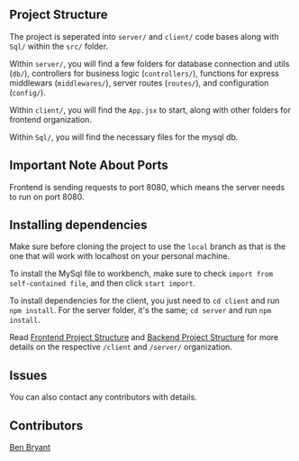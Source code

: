 ## Project Structure

The project is seperated into `server/` and `client/` code bases along with `Sql/` within the `src/` folder.

Within `server/`, you will find a few folders for database connection and utils (`db/`), controllers for business logic (`controllers/`), functions for express middlewars (`middlewares/`), server routes (`routes/`), and configuration (`config/`).

Within `client/`, you will find the `App.jsx` to start, along with other folders for frontend organization.

Within `Sql/`, you will find the necessary files for the mysql db.

## Important Note About Ports
Frontend is sending requests to port 8080, which means the server needs to run on port 8080.

## Installing dependencies

Make sure before cloning the project to use the `local` branch as that is the one that will work with localhost on your personal machine.

To install the MySql file to workbench, make sure to check `import from self-contained file`, and then click `start import`.

To install dependencies for the client, you just need to `cd client` and run `npm install`. For the server folder, it's the same; `cd server` and run `npm install`. 

Read [Frontend Project Structure](./src/client/README.md#project-structure) and [Backend Project Structure](./src/server/README.md#project-structure) for more details on the respective `/client` and `/server/` organization.

## Issues

You can also contact any contributors with details.

## Contributors

[Ben Bryant](https://github.com/Bryantellius)
